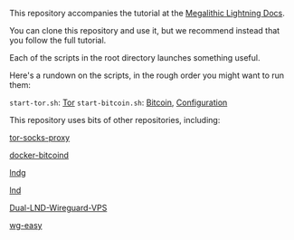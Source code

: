 This repository accompanies the tutorial at the [Megalithic Lightning Docs](https://docs.megalithic.me).

You can clone this repository and use it, but we recommend instead that you follow the full tutorial.

Each of the scripts in the root directory launches something useful.

Here's a rundown on the scripts, in the rough order you might want to run them: 

`start-tor.sh`: [Tor](https://docs.megalithic.me/set-up-a-lightning-node/setup-tor-with-docker) 
`start-bitcoin.sh`: [Bitcoin](https://docs.megalithic.me/set-up-a-lightning-node/setup-tor-with-docker), [Configuration](https://docs.megalithic.me/set-up-a-lightning-node/setup-bitcoin-core-with-docker#make-the-bitcoind-configuration-file)


This repository uses bits of other repositories, including:

[tor-socks-proxy](https://github.com/PeterDaveHello/tor-socks-proxy/)

[docker-bitcoind](https://github.com/kylemanna/docker-bitcoind)

[lndg](https://github.com/cryptosharks131/lndg)

[lnd](https://github.com/lightningnetwork/lnd)

[Dual-LND-Wireguard-VPS](https://github.com/TrezorHannes/Dual-LND-Wireguard-VPS)

[wg-easy](https://github.com/wg-easy/wg-easy)